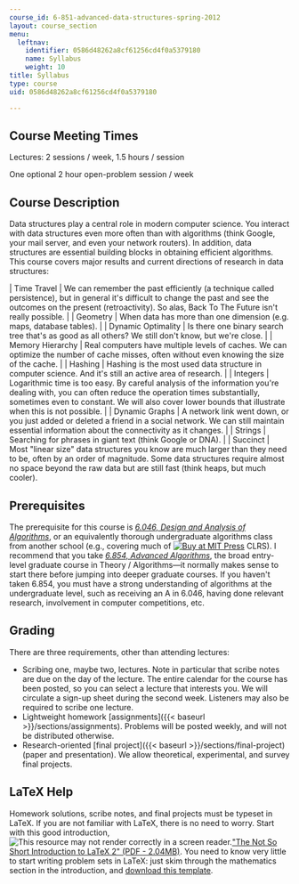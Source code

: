 ```yaml
---
course_id: 6-851-advanced-data-structures-spring-2012
layout: course_section
menu:
  leftnav:
    identifier: 0586d48262a8cf61256cd4f0a5379180
    name: Syllabus
    weight: 10
title: Syllabus
type: course
uid: 0586d48262a8cf61256cd4f0a5379180

---
```


Course Meeting Times
--------------------

Lectures: 2 sessions / week, 1.5 hours / session

One optional 2 hour open-problem session / week

Course Description
------------------

Data structures play a central role in modern computer science. You interact with data structures even more often than with algorithms (think Google, your mail server, and even your network routers). In addition, data structures are essential building blocks in obtaining efficient algorithms. This course covers major results and current directions of research in data structures:

| Time Travel | We can remember the past efficiently (a technique called persistence), but in general it's difficult to change the past and see the outcomes on the present (retroactivity). So alas, Back To The Future isn't really possible. |
| Geometry | When data has more than one dimension (e.g. maps, database tables). |
| Dynamic Optimality | Is there one binary search tree that's as good as all others? We still don't know, but we're close. |
| Memory Hierarchy | Real computers have multiple levels of caches. We can optimize the number of cache misses, often without even knowing the size of the cache. |
| Hashing | Hashing is the most used data structure in computer science. And it's still an active area of research. |
| Integers | Logarithmic time is too easy. By careful analysis of the information you're dealing with, you can often reduce the operation times substantially, sometimes even to constant. We will also cover lower bounds that illustrate when this is not possible. |
| Dynamic Graphs | A network link went down, or you just added or deleted a friend in a social network. We can still maintain essential information about the connectivity as it changes. |
| Strings | Searching for phrases in giant text (think Google or DNA). |
| Succinct | Most "linear size" data structures you know are much larger than they need to be, often by an order of magnitude. Some data structures require almost no space beyond the raw data but are still fast (think heaps, but much cooler). 

Prerequisites
-------------

The prerequisite for this course is [_6.046, Design and Analysis of Algorithms_](/courses/electrical-engineering-and-computer-science/6-046j-design-and-analysis-of-algorithms-spring-2012/), or an equivalently thorough undergraduate algorithms class from another school (e.g., covering much of [![Buy at MIT Press](/images/mp_logo.gif)](https://mitpress.mit.edu/9780262533058) CLRS). I recommend that you take [_6.854, Advanced Algorithms_](/courses/electrical-engineering-and-computer-science/6-854j-advanced-algorithms-fall-2008/index.htm), the broad entry-level graduate course in Theory / Algorithms—it normally makes sense to start there before jumping into deeper graduate courses. If you haven't taken 6.854, you must have a strong understanding of algorithms at the undergraduate level, such as receiving an A in 6.046, having done relevant research, involvement in computer competitions, etc.

Grading
-------

There are three requirements, other than attending lectures:

*   Scribing one, maybe two, lectures. Note in particular that scribe notes are due on the day of the lecture. The entire calendar for the course has been posted, so you can select a lecture that interests you. We will circulate a sign-up sheet during the second week. Listeners may also be required to scribe one lecture.
*   Lightweight homework [assignments]({{< baseurl >}}/sections/assignments). Problems will be posted weekly, and will not be distributed otherwise.
*   Research-oriented [final project]({{< baseurl >}}/sections/final-project) (paper and presentation). We allow theoretical, experimental, and survey final projects.

LaTeX Help
----------

Homework solutions, scribe notes, and final projects must be typeset in LaTeX. If you are not familiar with LaTeX, there is no need to worry. Start with this good introduction, ![This resource may not render correctly in a screen reader.](/images/inacessible.gif)["The Not So Short Introduction to LaTeX 2" (PDF - 2.04MB)](http://tug.ctan.org/info/lshort/english/lshort.pdf). You need to know very little to start writing problem sets in LaTeX: just skim through the mathematics section in the introduction, and [download this template](https://courses.csail.mit.edu/6.851/spring12/hw-template.tex).